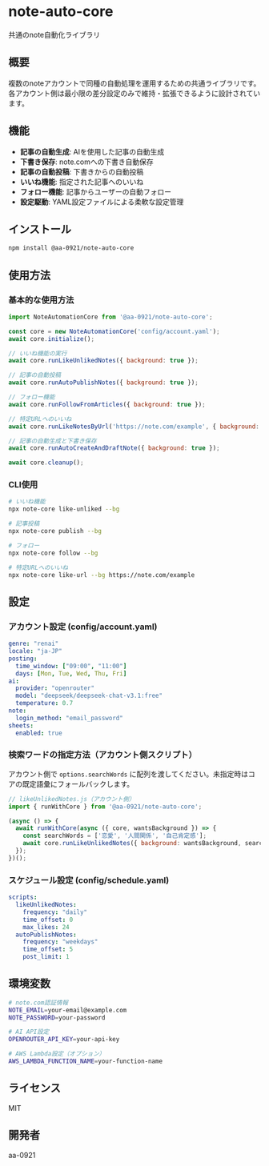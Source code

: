 # note-auto-core

共通のnote自動化ライブラリ

## 概要

複数のnoteアカウントで同種の自動処理を運用するための共通ライブラリです。
各アカウント側は最小限の差分設定のみで維持・拡張できるように設計されています。

## 機能

- **記事の自動生成**: AIを使用した記事の自動生成
- **下書き保存**: note.comへの下書き自動保存
- **記事の自動投稿**: 下書きからの自動投稿
- **いいね機能**: 指定された記事へのいいね
- **フォロー機能**: 記事からユーザーの自動フォロー
- **設定駆動**: YAML設定ファイルによる柔軟な設定管理

## インストール

```bash
npm install @aa-0921/note-auto-core
```

## 使用方法

### 基本的な使用方法

```javascript
import NoteAutomationCore from '@aa-0921/note-auto-core';

const core = new NoteAutomationCore('config/account.yaml');
await core.initialize();

// いいね機能の実行
await core.runLikeUnlikedNotes({ background: true });

// 記事の自動投稿
await core.runAutoPublishNotes({ background: true });

// フォロー機能
await core.runFollowFromArticles({ background: true });

// 特定URLへのいいね
await core.runLikeNotesByUrl('https://note.com/example', { background: true });

// 記事の自動生成と下書き保存
await core.runAutoCreateAndDraftNote({ background: true });

await core.cleanup();
```

### CLI使用

```bash
# いいね機能
npx note-core like-unliked --bg

# 記事投稿
npx note-core publish --bg

# フォロー
npx note-core follow --bg

# 特定URLへのいいね
npx note-core like-url --bg https://note.com/example
```

## 設定

### アカウント設定 (config/account.yaml)

```yaml
genre: "renai"
locale: "ja-JP"
posting:
  time_window: ["09:00", "11:00"]
  days: [Mon, Tue, Wed, Thu, Fri]
ai:
  provider: "openrouter"
  model: "deepseek/deepseek-chat-v3.1:free"
  temperature: 0.7
note:
  login_method: "email_password"
sheets:
  enabled: true
```

### 検索ワードの指定方法（アカウント側スクリプト）

アカウント側で `options.searchWords` に配列を渡してください。未指定時はコアの既定語彙にフォールバックします。

```javascript
// likeUnlikedNotes.js（アカウント側）
import { runWithCore } from '@aa-0921/note-auto-core';

(async () => {
  await runWithCore(async ({ core, wantsBackground }) => {
    const searchWords = ['恋愛', '人間関係', '自己肯定感'];
    await core.runLikeUnlikedNotes({ background: wantsBackground, searchWords });
  });
})();
```

### スケジュール設定 (config/schedule.yaml)

```yaml
scripts:
  likeUnlikedNotes:
    frequency: "daily"
    time_offset: 0
    max_likes: 24
  autoPublishNotes:
    frequency: "weekdays"
    time_offset: 5
    post_limit: 1
```

## 環境変数

```bash
# note.com認証情報
NOTE_EMAIL=your-email@example.com
NOTE_PASSWORD=your-password

# AI API設定
OPENROUTER_API_KEY=your-api-key

# AWS Lambda設定（オプション）
AWS_LAMBDA_FUNCTION_NAME=your-function-name
```

## ライセンス

MIT

## 開発者

aa-0921
